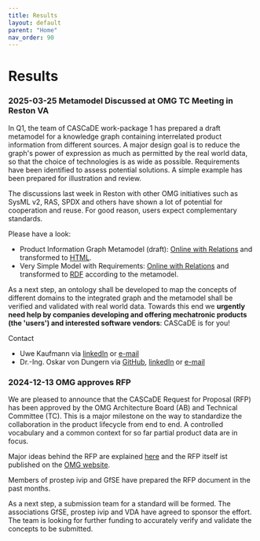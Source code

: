 ```yaml
---
title: Results
layout: default
parent: "Home"
nav_order: 90
---
```


# Results

### 2025-03-25 Metamodel Discussed at OMG TC Meeting in Reston VA

In Q1, the team of CASCaDE work-package 1 has prepared a draft metamodel for a knowledge graph 
containing interrelated product information from different sources. 
A major design goal is to reduce the graph's power of expression as much as permitted by the real world data,
so that the choice of technologies is as wide as possible. Requirements have been identified
to assess potential solutions. A simple example has been prepared for illustration and review.

The discussions last week in Reston with other OMG initiatives such as SysML v2, RAS, SPDX and others 
have shown a lot of potential for cooperation and reuse. For good reason, users expect complementary standards.

Please have a look:
- Product Information Graph Metamodel (draft): <a href="https://specif.de/apps/edit#import=https://cascade.gfse.org/results/2025-03-25%20Metamodel/Product%20Information%20Graph.specif.zip" target="_blank" >Online with Relations</a> and transformed to <a href="./2025-03-25%20Metamodel/" target="_blank" >HTML</a>.
- Very Simple Model with Requirements: <a href="https://specif.de/apps/edit#import=..\examples\v1.2\09_Very-Simple-Model-FMC-with-Requirements.specif.zip" target="_blank" >Online with Relations</a> and transformed to <a href="https://github.com/GfSE/CASCaDE-Verification-and-Validation/blob/main/Very-simple-Model-with-Requirements%20%5BFMC%20-%20SpecIF%5D/7_RDF/Project%20'Very%20Simple%20Model%20(FMC)%20with%20Requirements'.ttl" target="_blank" >RDF</a> according to the metamodel.

As a next step, an ontology shall be developed to map the concepts of different domains to the integrated graph 
and the metamodel shall be verified and validated with real world data. Towards this end we 
**urgently need help by companies developing and offering mechatronic products (the 'users') and interested software vendors**: 
CASCaDE is for you!

Contact
- Uwe Kaufmann via <a href="https://www.linkedin.com/in/uwekaufmann/" target="_blank">linkedIn</a> or [e-mail](mailto:uwe.kaufmann@gfse.org)
- Dr.-Ing. Oskar von Dungern via <a href="https://github.com/odungern" target="_blank">GitHub</a>, <a href="https://www.linkedin.com/in/odungern/" target="_blank">linkedIn</a> or [e-mail](mailto:oskar.dungern@gfse.org)

### 2024-12-13 OMG approves RFP

We are pleased to announce that the CASCaDE Request for Proposal (RFP) has been approved 
by the OMG Architecture Board (AB) and Technical Committee (TC). 
This is a major milestone on the way to standardize the collaboration in the 
product lifecycle from end to end.
A controlled vocabulary and a common context for so far partial product data are in focus.

Major ideas behind the RFP are explained <a href="../files/documents/2024-12%20CASCaDE-Introduction%20OMG.pdf" target="_blank" >here</a> 
and the RFP itself ist published on the <a href="https://www.omg.org/cgi-bin/doc?mantis/24-12-03.pdf" target="_blank" >OMG website</a>.

Members of prostep ivip and GfSE have prepared the RFP document in the past months.

As a next step, a submission team for a standard will be formed. The associations GfSE, 
prostep ivip and VDA have agreed to sponsor the effort. The team is looking for further funding to 
accurately verify and validate the concepts to be submitted.

<!-- Pattern: <a href="..." target="_blank" >...</a> -->